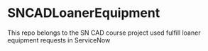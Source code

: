 # SNCADLoanerEquipment
This repo belongs to the SN CAD course project used fulfill loaner equipment requests in ServiceNow 
